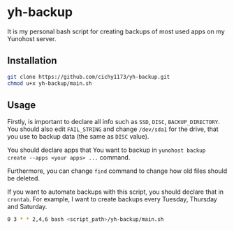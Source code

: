 # yh-backup

It is my personal bash script for creating backups of most used apps on my Yunohost server.

## Installation

```bash
git clone https://github.com/cichy1173/yh-backup.git
chmod u+x yh-backup/main.sh
```
## Usage
Firstly, is important to declare all info such as `SSD`, `DISC`, `BACKUP_DIRECTORY`. You should also edit `FAIL_STRING` and change `/dev/sda1` for the drive, that you use to backup data (the same as `DISC` value).

You should declare apps that You want to backup in `yunohost backup create --apps <your apps> ...` command.

Furthermore, you can change `find` command to change how old files should be deleted. 

If you want to automate backups with this script, you should declare that in `crontab`. For example, I want to create backups every Tuesday, Thursday and Saturday. 
```bash
0 3 * * 2,4,6 bash <script_path>/yh-backup/main.sh
```
